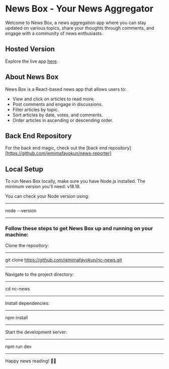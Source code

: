 # News Box - Your News Aggregator

Welcome to News Box, a news aggregation app where you can stay updated on various topics, share your thoughts through comments, and engage with a community of news enthusiasts.

## Hosted Version
Explore the live app [here](https://master--news-box-site.netlify.app/).

## About News Box
News Box is a React-based news app that allows users to:

- View and click on articles to read more.
- Post comments and engage in discussions.
- Filter articles by topic.
- Sort articles by date, votes, and comments.
- Order articles in ascending or descending order.

## Back End Repository
For the back end magic, check out the [back end repository][https://github.com/jemimafayokun/news-reporter]

## Local Setup

To run News Box locally, make sure you have Node.js installed. The minimum version you'll need: v18.18.

You can check your Node version using:

---

node --version

---

### Follow these steps to get News Box up and running on your machine:

Clone the repository:

---

git clone https://github.com/jemimafayokun/nc-news.git

---

Navigate to the project directory:

---

cd nc-news

---

Install dependencies:

---

npm install

---

Start the development server:

---

npm run dev

---

Happy news reading! 📰🚀